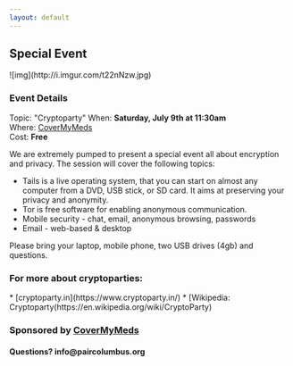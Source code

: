 ```yaml
---
layout: default
---
```


<h2>Special Event</h2>
![img](http://i.imgur.com/t22nNzw.jpg)  
  
<h3>Event Details</h3>   

Topic: "Cryptoparty"
When: __Saturday, July 9th at 11:30am__     
Where: [CoverMyMeds](https://goo.gl/maps/6TGqNqqoK8n)   
Cost: __Free__

We are extremely pumped to present a special event all about encryption and privacy. The session will cover the following topics:
- Tails is a live operating system, that you can start on almost any computer from a DVD, USB stick, or SD card. It aims at preserving your privacy and anonymity.
- Tor is free software for enabling anonymous communication.
- Mobile security - chat, email, anonymous browsing, passwords
- Email - web-based & desktop

Please bring your laptop, mobile phone, two USB drives (4gb) and questions.

<h3>For more about cryptoparties:</h3>   
* [cryptoparty.in](https://www.cryptoparty.in/)
* [Wikipedia: Cryptoparty(https://en.wikipedia.org/wiki/CryptoParty)

<h3>Sponsored by <a href="https://www.covermymeds.com/main/">CoverMyMeds</a></h3>

<h4>Questions? info@paircolumbus.org</h4>

